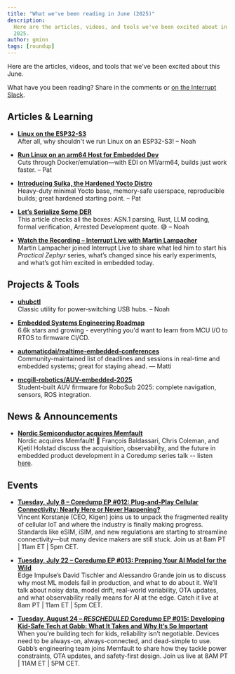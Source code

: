```yaml
---
title: "What we've been reading in June (2025)"
description:
  Here are the articles, videos, and tools we've been excited about in June
  2025.
author: gminn
tags: [roundup]
---
```


<!-- excerpt start -->

Here are the articles, videos, and tools that we've been excited about this
June.

<!-- excerpt end -->

What have you been reading? Share in the comments or
[on the Interrupt Slack](https://interrupt-slack.herokuapp.com/).

## Articles & Learning

- [**Linux on the ESP32-S3**](http://wiki.osll.ru/doku.php/etc:users:jcmvbkbc:linux-xtensa:esp32s3)<br>
  After all, why shouldn't we run Linux on an ESP32-S3! – Noah

- [**Run Linux on an arm64 Host for Embedded Dev**](https://www.get-edi.io/Speed-up-Embedded-Development-on-an-arm64-Host/)<br>
  Cuts through Docker/emulation—with EDI on M1/arm64, builds just work faster. –
  Pat

- [**Introducing Sulka, the Hardened Yocto Distro**](https://ejaaskel.dev/introducing-sulka-the-hardened-yocto-distro/)<br>
  Heavy-duty minimal Yocto base, memory-safe userspace, reproducible builds;
  great hardened starting point. – Pat

- [**Let’s Serialize Some DER**](https://alexgaynor.net/2025/jun/20/serialize-some-der/)<br>
  This article checks all the boxes: ASN.1 parsing, Rust, LLM coding, formal
  verification, Arrested Development quote. 😅 – Noah

- [**Watch the Recording – Interrupt Live with Martin Lampacher**](https://www.youtube.com/live/ls_Y45WsTiA)<br>
  Martin Lampacher joined Interrupt Live to share what led him to start his
  _Practical Zephyr_ series, what’s changed since his early experiments, and
  what’s got him excited in embedded today.

## Projects & Tools

- [**uhubctl**](https://github.com/mvp/uhubctl)<br> Classic utility for
  power‑switching USB hubs. – Noah

- [**Embedded Systems Engineering Roadmap**](https://github.com/m3y54m/Embedded-Engineering-Roadmap)<br>
  6.6k stars and growing - everything you'd want to learn from MCU I/O to RTOS
  to firmware CI/CD.

- [**automaticdai/realtime‑embedded‑conferences**](https://github.com/automaticdai/realtime-embedded-conferences)  
  Community-maintained
  list of deadlines and sessions in real-time and embedded systems; great for
  staying ahead. — Matti

- [**mcgill-robotics/AUV-embedded-2025**](https://github.com/mcgill-robotics/auv-embedded-2025)<br>
  Student-built AUV firmware for RoboSub 2025: complete navigation, sensors, ROS
  integration.

## News & Announcements

- [**Nordic Semiconductor acquires Memfault**](https://www.nordicsemi.com/Nordic-news/2025/06/Nordic-Semiconductor-acquires-Memfault)<br>
  Nordic acquires Memfault! 🎉 François Baldassari, Chris Coleman, and Kjetil Holstad discuss
  the acquisition, observability, and the future in embedded product development
  in a Coredump series talk -- listen
  [here](https://memfault.com/resources/memfault-joins-nordic-semiconductor-future-connected-product-development/).

## Events

- [**Tuesday, July 8 – Coredump EP #012: Plug‑and‑Play Cellular Connectivity: Nearly Here or Never Happening?**](https://memfault.com/resources/plug-and-play-cellular-connectivity-nearly-here-or-never-happening/)<br>
  Vincent Korstanje (CEO, Kigen) joins us to unpack the fragmented reality of
  cellular IoT and where the industry is finally making progress. Standards like
  eSIM, iSIM, and new regulations are starting to streamline connectivity—but
  many device makers are still stuck. Join us at 8am PT | 11am ET | 5pm CET.

- [**Tuesday, July 22 – Coredump EP #013: Prepping Your AI Model for the Wild**](https://memfault.com/resources/building-edge-ai-models-for-the-real-world/)<br>
  Edge Impulse’s David Tischler and Alessandro Grande join us to discuss why
  most ML models fail in production, and what to do about it. We’ll talk about
  noisy data, model drift, real-world variability, OTA updates, and what
  observability really means for AI at the edge. Catch it live at 8am PT | 11am
  ET | 5pm CET.

- [**Tuesday, August 24 – _RESCHEDULED_ Coredump EP #015: Developing Kid-Safe Tech at Gabb: What It Takes and Why It’s So Important**](https://memfault.com/resources/developing-kid-safe-tech-at-gabb-what-it-takes-and-why-its-so-important/)<br>
  When you're building tech for kids, reliability isn’t negotiable. Devices need
  to be always-on, always-connected, and dead-simple to use. Gabb’s engineering
  team joins Memfault to share how they tackle power constraints, OTA updates,
  and safety-first design. Join us live at 8AM PT | 11AM ET | 5PM CET.
